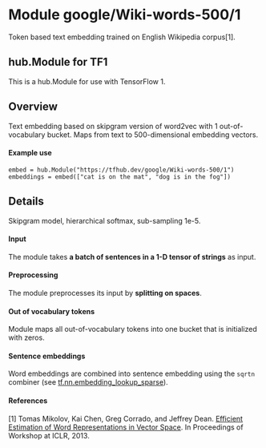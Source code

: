 # Module google/Wiki-words-500/1
Token based text embedding trained on English Wikipedia corpus[1].

<!-- module-type: text-embedding -->
<!-- asset-path: legacy -->
<!-- network-architecture: word2vec skip-gram -->
<!-- dataset: Wikipedia -->
<!-- language: en -->
<!-- fine-tunable: true -->
<!-- format: hub -->


## hub.Module for TF1

This is a hub.Module for use with TensorFlow 1.

## Overview

Text embedding based on skipgram version of word2vec with 1 out-of-vocabulary
bucket. Maps from text to 500-dimensional embedding vectors.

#### Example use
```
embed = hub.Module("https://tfhub.dev/google/Wiki-words-500/1")
embeddings = embed(["cat is on the mat", "dog is in the fog"])
```

## Details
Skipgram model, hierarchical softmax, sub-sampling 1e-5.

#### Input
The module takes **a batch of sentences in a 1-D tensor of strings** as input.

#### Preprocessing
The module preprocesses its input by **splitting on spaces**.

#### Out of vocabulary tokens
Module maps all out-of-vocabulary tokens into one bucket that is initialized
with zeros.

#### Sentence embeddings
Word embeddings are combined into sentence embedding using the `sqrtn` combiner
(see [tf.nn.embedding_lookup_sparse](https://www.tensorflow.org/api_docs/python/tf/nn/embedding_lookup_sparse)).

#### References
[1] Tomas Mikolov, Kai Chen, Greg Corrado, and Jeffrey Dean.
[Efficient Estimation of Word Representations in Vector Space](https://arxiv.org/abs/1301.3781).
In Proceedings of Workshop at ICLR, 2013.
